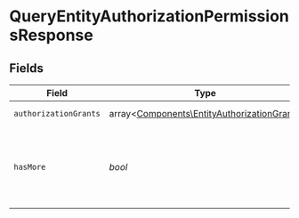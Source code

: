 # QueryEntityAuthorizationPermissionsResponse


## Fields

| Field                                                                                             | Type                                                                                              | Required                                                                                          | Description                                                                                       |
| ------------------------------------------------------------------------------------------------- | ------------------------------------------------------------------------------------------------- | ------------------------------------------------------------------------------------------------- | ------------------------------------------------------------------------------------------------- |
| `authorizationGrants`                                                                             | array<[Components\EntityAuthorizationGrant](../../Models/Components/EntityAuthorizationGrant.md)> | :heavy_check_mark:                                                                                | Lista uprawnień.                                                                                  |
| `hasMore`                                                                                         | *bool*                                                                                            | :heavy_check_mark:                                                                                | Flaga informująca o dostępności kolejnej strony wyników.                                          |